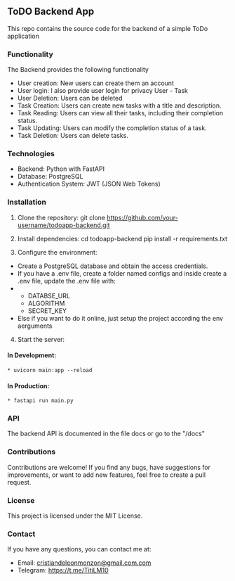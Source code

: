 ## ToDO Backend App

This repo contains the source code for the backend of a simple ToDo application

### Functionality

The Backend provides the following functionality
* User creation: New users can create them an account
* User login: I also provide user login for privacy User - Task
* User Deletion: Users can be deleted
* Task Creation: Users can create new tasks with a title and description.
* Task Reading: Users can view all their tasks, including their completion status.
* Task Updating: Users can modify the completion status of a task.
* Task Deletion: Users can delete tasks.

### Technologies

* Backend: Python with FastAPI
* Database: PostgreSQL
* Authentication System: JWT (JSON Web Tokens)

### Installation

1. Clone the repository:
  git clone https://github.com/your-username/todoapp-backend.git

2. Install dependencies:
  cd todoapp-backend
   pip install -r requirements.txt

3. Configure the environment:
  * Create a PostgreSQL database and obtain the access credentials.
  * If you have a .env file, create a folder named configs and inside create a .env file, update the .env file with:
  * * DATABSE_URL
    * ALGORITHM
    * SECRET_KEY
  * Else if you want to do it online, just setup the project according the env aerguments 
4. Start the server:
  #### In Development:
    * uvicorn main:app --reload
  #### In Production:
    * fastapi run main.py

### API

The backend API is documented in the file docs or go to the "<app-link>/docs"

### Contributions

Contributions are welcome! If you find any bugs, have suggestions for improvements, or want to add new features, feel free to create a pull request.

### License

This project is licensed under the MIT License. 

### Contact

If you have any questions, you can contact me at:

* Email: cristiandeleonmonzon@gmail.com.com
* Telegram: https://t.me/TitiLM10

